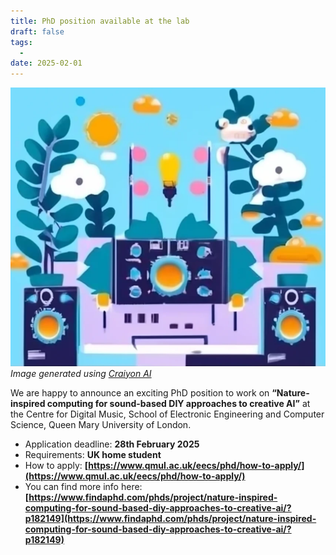 ```yaml
---
title: PhD position available at the lab
draft: false
tags:
  - 
date: 2025-02-01
---
```

![](img/craiyon_162415_Nature_inspired_computing_for_sound_based_DIY_approaches_to_creative_AI_opt.png)
*Image generated using [Craiyon AI](https://www.craiyon.com)*

We are happy to announce an exciting PhD position to work on **“Nature-inspired computing for sound-based DIY approaches to creative AI”** at the Centre for Digital Music, School of Electronic Engineering and Computer Science, Queen Mary University of London. 

* Application deadline: **28th February 2025**
* Requirements: **UK home student**
* How to apply: **[https://www.qmul.ac.uk/eecs/phd/how-to-apply/](https://www.qmul.ac.uk/eecs/phd/how-to-apply/)**
* You can find more info here: **[https://www.findaphd.com/phds/project/nature-inspired-computing-for-sound-based-diy-approaches-to-creative-ai/?p182149](https://www.findaphd.com/phds/project/nature-inspired-computing-for-sound-based-diy-approaches-to-creative-ai/?p182149)**